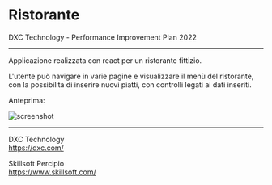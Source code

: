 # Ristorante 

DXC Technology - Performance Improvement Plan 2022

-----

Applicazione realizzata con react per un ristorante fittizio.

L'utente può navigare in varie pagine e visualizzare il menù del ristorante, con la possibilità di inserire nuovi piatti, con controlli legati ai dati inseriti.

<!-- Deploy: https://glg-23.github.io/DXC-PIP_Ristorante-react/ -->

Anteprima:

![screenshot](https://github.com/glg-23/DXC-PIP_react/blob/main/Screenshot%20DXC%20PIP%20-%20react.jpg)

-----

DXC Technology  
https://dxc.com/


Skillsoft Percipio  
https://www.skillsoft.com/
